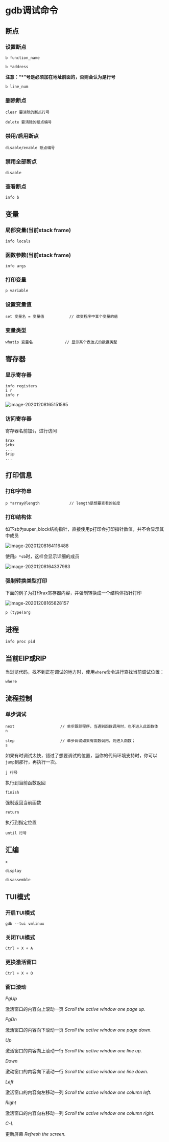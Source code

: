 # gdb调试命令



## 断点

### 设置断点

```shell
b function_name
```

```shell
b *address
```

**注意：“*”号是必须加在地址前面的，否则会认为是行号**

```shell
b line_num
```



### 删除断点

```shell
clear 要清除的断点行号
```

```shell
delete 要清除的断点编号
```



### 禁用/启用断点

```shell
disable/enable 断点编号
```



### 禁用全部断点

```shell
disable
```



### 查看断点

```shell
info b
```





## 变量

### 局部变量(当前stack frame)

```shell
info locals
```



### 函数参数(当前stack frame)

```shell
info args
```



### 打印变量

```shell
p variable
```



### 设置变量值

```shell
set 变量名 = 变量值			// 改变程序中某个变量的值
```



### 变量类型

```shell
whatis 变量名				// 显示某个表达式的数据类型
```



## 寄存器

### 显示寄存器

```shell
info registers
i r
info r
```

![image-20201208165151595](https://raw.githubusercontent.com/supermanc88/ImageSources/master/image-20201208165151595.png)



### 访问寄存器

寄存器名前加`$`，进行访问

```shell
$rax
$rbx
...
$rip
...
```





## 打印信息

### 打印字符串

```shell
p *array@length				// length是想要查看的长度
```

### 打印结构体

如下sb为super_block结构指针，直接使用p打印会打印指针数值，并不会显示其中成员

![image-20201208164116488](https://raw.githubusercontent.com/supermanc88/ImageSources/master/image-20201208164116488.png)

使用`p *sb`时，这样会显示详细的成员

![image-20201208164337983](https://raw.githubusercontent.com/supermanc88/ImageSources/master/image-20201208164337983.png)



### 强制转换类型打印

下面的例子为打印rax寄存器内容，并强制转换成一个结构体指针打印

![image-20201208165828157](https://raw.githubusercontent.com/supermanc88/ImageSources/master/image-20201208165828157.png)

```shell
p (type)arg
```





## 进程

```shell
info proc pid
```







## 当前EIP或RIP

当浏览代码，找不到正在调试的地方时，使用`where`命令进行查找当前调试位置：

```shell
where
```



## 流程控制

### 单步调试

```shell
next					// 单步跟踪程序，当遇到函数调用时，也不进入此函数体
n

step					// 单步调试如果有函数调用，则进入函数；
s
```



如果有时调试太快，错过了想要调试的位置，当你的代码环境支持时，你可以`jump`到那行，再执行一次。

```shell
j 行号
```



执行到当前函数返回

```shell
finish
```



强制返回当前函数

```shell
return
```



执行到指定位置

```shell
until 行号
```



## 汇编

```shell
x

display

disassemble
```



## TUI模式

### 开启TUI模式

```shell
gdb --tui vmlinux
```

### 关闭TUI模式

```
Ctrl + X + A
```

### 更换激活窗口

```
Ctrl + X + O
```

### 窗口滚动

*PgUp*

激活窗口的内容向上滚动一页 *Scroll the active window one page up.* 

*PgDn*

激活窗口的内容向下滚动一页 *Scroll the active window one page down.* 

*Up*

激活窗口的内容向上滚动一行 *Scroll the active window one line up.* 

*Down*

激动窗口的内容向下滚动一行 *Scroll the active window one line down.* 

*Left*

激活窗口的内容向左移动一列 *Scroll the active window one column left.* 

*Right*

激活窗口的内容向右移动一列 *Scroll the active window one column right.* 

*C-L*

更新屏幕 *Refresh the screen.* 